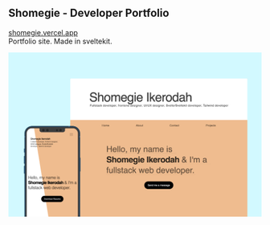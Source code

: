## Shomegie - Developer Portfolio
[shomegie.vercel.app](https://shomegie.vercel.app/ "shomegie.vercel.app")
<br>Portfolio site. Made in sveltekit.

![Shomegie dev portfolio](/static/readme/2x_overview_1.png "Preview")
